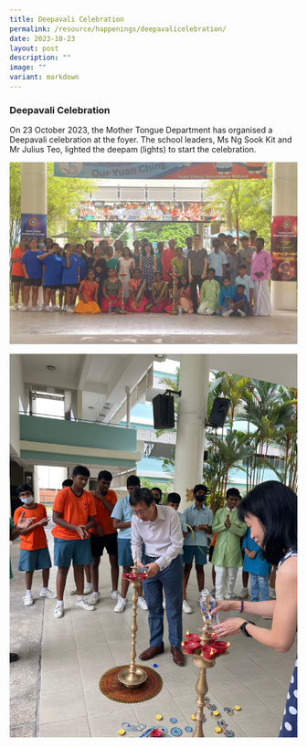 ```yaml
---
title: Deepavali Celebration
permalink: /resource/happenings/deepavalicelebration/
date: 2023-10-23
layout: post
description: ""
image: ""
variant: markdown
---
```

### Deepavali Celebration 

On 23 October 2023, the Mother Tongue Department has organised a Deepavali celebration at the foyer. The school leaders, Ms Ng Sook Kit and Mr Julius Teo, lighted the deepam (lights) to start the celebration.

![01](/images/Indian%20Dance%20CCA/01_Deepavali.jpg)

![02](/images/Indian%20Dance%20CCA/02_Deepavali.jpeg)